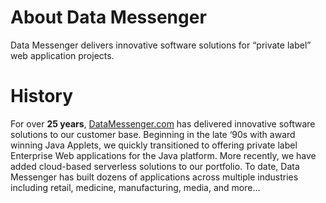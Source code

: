 # About Data Messenger
Data Messenger delivers innovative software solutions for “private label” web application projects.
# History
For over **25 years**, [DataMessenger.com](http://www.datamessenger.com) has delivered innovative software 
solutions to our customer base. Beginning in the late &lsquo;90s
with award winning Java Applets, we quickly transitioned to offering
private label Enterprise Web applications for the Java 
platform. More recently, we have added cloud-based serverless 
solutions to our portfolio. To date, Data Messenger has built dozens 
of applications across multiple industries including retail, 
medicine, manufacturing, media, and more...
